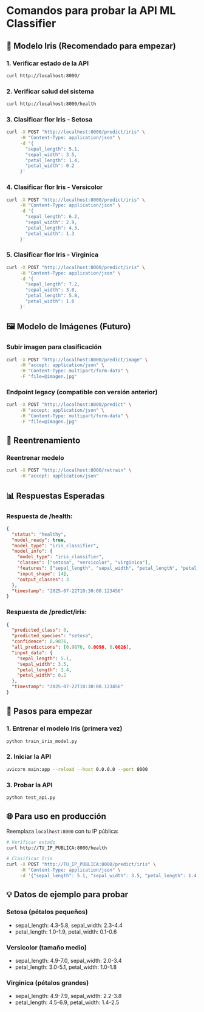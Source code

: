 # Comandos para probar la API ML Classifier

## 🌸 Modelo Iris (Recomendado para empezar)

### 1. Verificar estado de la API
```bash
curl http://localhost:8000/
```

### 2. Verificar salud del sistema
```bash
curl http://localhost:8000/health
```

### 3. Clasificar flor Iris - Setosa
```bash
curl -X POST "http://localhost:8000/predict/iris" \
     -H "Content-Type: application/json" \
     -d '{
       "sepal_length": 5.1,
       "sepal_width": 3.5,
       "petal_length": 1.4,
       "petal_width": 0.2
     }'
```

### 4. Clasificar flor Iris - Versicolor
```bash
curl -X POST "http://localhost:8000/predict/iris" \
     -H "Content-Type: application/json" \
     -d '{
       "sepal_length": 6.2,
       "sepal_width": 2.9,
       "petal_length": 4.3,
       "petal_width": 1.3
     }'
```

### 5. Clasificar flor Iris - Virginica
```bash
curl -X POST "http://localhost:8000/predict/iris" \
     -H "Content-Type: application/json" \
     -d '{
       "sepal_length": 7.2,
       "sepal_width": 3.0,
       "petal_length": 5.8,
       "petal_width": 1.6
     }'
```

## 🖼️ Modelo de Imágenes (Futuro)

### Subir imagen para clasificación
```bash
curl -X POST "http://localhost:8000/predict/image" \
     -H "accept: application/json" \
     -H "Content-Type: multipart/form-data" \
     -F "file=@imagen.jpg"
```

### Endpoint legacy (compatible con versión anterior)
```bash
curl -X POST "http://localhost:8000/predict" \
     -H "accept: application/json" \
     -H "Content-Type: multipart/form-data" \
     -F "file=@imagen.jpg"
```

## 🔄 Reentrenamiento

### Reentrenar modelo
```bash
curl -X POST "http://localhost:8000/retrain" \
     -H "accept: application/json"
```

## 📊 Respuestas Esperadas

### Respuesta de /health:
```json
{
  "status": "healthy",
  "model_ready": true,
  "model_type": "iris_classifier",
  "model_info": {
    "model_type": "iris_classifier",
    "classes": ["setosa", "versicolor", "virginica"],
    "features": ["sepal_length", "sepal_width", "petal_length", "petal_width"],
    "input_shape": [4],
    "output_classes": 3
  },
  "timestamp": "2025-07-22T10:30:00.123456"
}
```

### Respuesta de /predict/iris:
```json
{
  "predicted_class": 0,
  "predicted_species": "setosa",
  "confidence": 0.9876,
  "all_predictions": [0.9876, 0.0098, 0.0026],
  "input_data": {
    "sepal_length": 5.1,
    "sepal_width": 3.5,
    "petal_length": 1.4,
    "petal_width": 0.2
  },
  "timestamp": "2025-07-22T10:30:00.123456"
}
```

## 🚀 Pasos para empezar

### 1. Entrenar el modelo Iris (primera vez)
```bash
python train_iris_model.py
```

### 2. Iniciar la API
```bash
uvicorn main:app --reload --host 0.0.0.0 --port 8000
```

### 3. Probar la API
```bash
python test_api.py
```

## 🌐 Para uso en producción

Reemplaza `localhost:8000` con tu IP pública:

```bash
# Verificar estado
curl http://TU_IP_PUBLICA:8000/health

# Clasificar Iris
curl -X POST "http://TU_IP_PUBLICA:8000/predict/iris" \
     -H "Content-Type: application/json" \
     -d '{"sepal_length": 5.1, "sepal_width": 3.5, "petal_length": 1.4, "petal_width": 0.2}'
```

## 💡 Datos de ejemplo para probar

### Setosa (pétalos pequeños)
- sepal_length: 4.3-5.8, sepal_width: 2.3-4.4
- petal_length: 1.0-1.9, petal_width: 0.1-0.6

### Versicolor (tamaño medio)  
- sepal_length: 4.9-7.0, sepal_width: 2.0-3.4
- petal_length: 3.0-5.1, petal_width: 1.0-1.8

### Virginica (pétalos grandes)
- sepal_length: 4.9-7.9, sepal_width: 2.2-3.8  
- petal_length: 4.5-6.9, petal_width: 1.4-2.5
